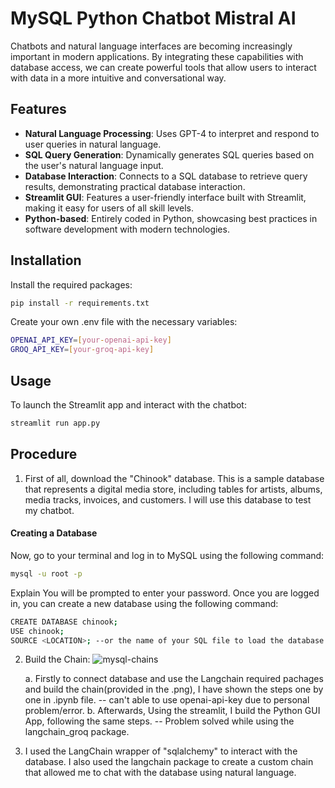 ﻿# MySQL Python Chatbot Mistral AI
Chatbots and natural language interfaces are becoming increasingly important in modern applications. By integrating these capabilities with database access, we can create powerful tools that allow users to interact with data in a more intuitive and conversational way.
## Features
- **Natural Language Processing**: Uses GPT-4 to interpret and respond to user queries in natural language.
- **SQL Query Generation**: Dynamically generates SQL queries based on the user's natural language input.
- **Database Interaction**: Connects to a SQL database to retrieve query results, demonstrating practical database interaction.
- **Streamlit GUI**: Features a user-friendly interface built with Streamlit, making it easy for users of all skill levels.
- **Python-based**: Entirely coded in Python, showcasing best practices in software development with modern technologies.

## Installation

Install the required packages:

```bash
pip install -r requirements.txt
```

Create your own .env file with the necessary variables:

```bash
OPENAI_API_KEY=[your-openai-api-key]
GROQ_API_KEY=[your-groq-api-key]
```

## Usage
To launch the Streamlit app and interact with the chatbot:

```bash
streamlit run app.py
```

## Procedure
1. First of all, download the "Chinook" database. This is a sample database that represents a digital media store, including tables for artists, albums, media tracks, invoices, and customers. I will use this database to test my chatbot.
#### Creating a Database

Now, go to your terminal and log in to MySQL using the following command:
```bash
mysql -u root -p
```

Explain
You will be prompted to enter your password. Once you are logged in, you can create a new database using the following command:

```bash
CREATE DATABASE chinook;
USE chinook;
SOURCE <LOCATION>; --or the name of your SQL file to load the database
```
2. Build the Chain:
   ![mysql-chains](https://github.com/Aarsh01/chatWithMySQL/assets/95579399/89ff0962-9c5f-4668-bed4-216ac3f715c3)

   a. Firstly to connect database and use the Langchain required pachages and build the chain(provided in the .png), I have shown the steps one by one in .ipynb file. -- can't able to use openai-api-key due to personal problem/error.
   b. Afterwards, Using the streamlit, I build the Python GUI App, following the same steps. -- Problem solved while using the langchain_groq package.

3. I used the LangChain wrapper of "sqlalchemy" to interact with the database. I also used the langchain package to create a custom chain that allowed me to chat with the database using natural language.






